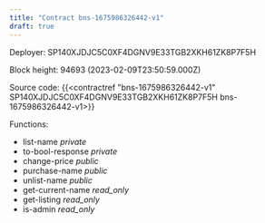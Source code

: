 ```yaml
---
title: "Contract bns-1675986326442-v1"
draft: true
---
```

Deployer: SP140XJDJC5C0XF4DGNV9E33TGB2XKH61ZK8P7F5H


 



Block height: 94693 (2023-02-09T23:50:59.000Z)

Source code: {{<contractref "bns-1675986326442-v1" SP140XJDJC5C0XF4DGNV9E33TGB2XKH61ZK8P7F5H bns-1675986326442-v1>}}

Functions:

* list-name _private_
* to-bool-response _private_
* change-price _public_
* purchase-name _public_
* unlist-name _public_
* get-current-name _read_only_
* get-listing _read_only_
* is-admin _read_only_
